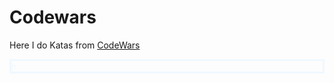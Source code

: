﻿<h1>Codewars</h1>
<p>Here I do Katas from <a href="https://codewars.com">CodeWars</a></p>
<div style="border-style: solid; color: aliceblue">h</div>


